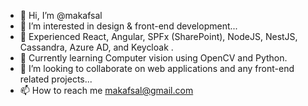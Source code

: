 - 👋 Hi, I’m @makafsal
- 👀 I’m interested in design & front-end development...
- 🎯 Experienced React, Angular, SPFx (SharePoint), NodeJS, NestJS, Cassandra, Azure AD, and Keycloak .
- 📖 Currently learning Computer vision using OpenCV and Python.
- 💞️ I’m looking to collaborate on web applications and any front-end related projects...
- 📫 How to reach me makafsal@gmail.com

<!---
makafsal/makafsal is a ✨ special ✨ repository because its `README.md` (this file) appears on your GitHub profile.
You can click the Preview link to take a look at your changes.
--->

